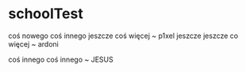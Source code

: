 # schoolTest
coś nowego
coś innego
jeszcze coś więcej ~ p1xel
jeszcze jeszcze co więcej ~ ardoni

coś innego coś innego ~ JESUS
